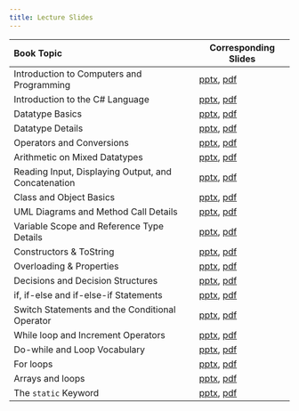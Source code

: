 ```yaml
---
title: Lecture Slides
---
```


| Book Topic | Corresponding Slides |
| :--- | --- |
| Introduction to Computers and Programming             | [pptx](https://github.com/csci-1301/csci-1301.github.io/raw/main/lectures/010_general_concepts/Programming-Intro.pptx), [pdf](https://github.com/csci-1301/csci-1301.github.io/raw/main/lectures/010_general_concepts/Programming-Intro.pdf) |
| Introduction to the C# Language                       | [pptx](https://github.com/csci-1301/csci-1301.github.io/raw/main/lectures/020_first_program/C%23-Intro-WriteLine.pptx), [pdf](https://github.com/csci-1301/csci-1301.github.io/raw/main/lectures/020_first_program/C%23-Intro-WriteLine.pdf) |
| Datatype Basics                                       | [pptx](https://github.com/csci-1301/csci-1301.github.io/raw/main/lectures/030_datatypes_and_variables/Datatypes-Variables.pptx), [pdf](https://github.com/csci-1301/csci-1301.github.io/raw/main/lectures/030_datatypes_and_variables/Datatypes-Variables.pdf) |
| Datatype Details                                      | [pptx](https://github.com/csci-1301/csci-1301.github.io/raw/main/lectures/030_datatypes_and_variables/Datatypes-Variables-Details.pptx), [pdf](https://github.com/csci-1301/csci-1301.github.io/raw/main/lectures/030_datatypes_and_variables/Datatypes-Variables-Details.pdf) |
| Operators and Conversions                             | [pptx](https://github.com/csci-1301/csci-1301.github.io/raw/main/lectures/040_operators/Operators-Conversions.pptx), [pdf](https://github.com/csci-1301/csci-1301.github.io/raw/main/lectures/040_operators/Operators-Conversions.pdf) |
| Arithmetic on Mixed Datatypes                         | [pptx](https://github.com/csci-1301/csci-1301.github.io/raw/main/lectures/040_operators/Arithmetic-Conversions.pptx), [pdf](https://github.com/csci-1301/csci-1301.github.io/raw/main/lectures/040_operators/Arithmetic-Conversions.pdf) |
| Reading Input, Displaying Output, and Concatenation   | [pptx](https://github.com/csci-1301/csci-1301.github.io/raw/main/lectures/050_reading_and_displaying/Input-Output-Concatenation.pptx), [pdf](https://github.com/csci-1301/csci-1301.github.io/raw/main/lectures/050_reading_and_displaying/Input-Output-Concatenation.pdf) |
| Class and Object Basics                               | [pptx](https://github.com/csci-1301/csci-1301.github.io/raw/main/lectures/060_object_oriented_intro/Objects-Intro.pptx), [pdf](https://github.com/csci-1301/csci-1301.github.io/raw/main/lectures/060_object_oriented_intro/Objects-Intro.pdf)  |
| UML Diagrams and Method Call Details                  | [pptx](https://github.com/csci-1301/csci-1301.github.io/raw/main/lectures/060_object_oriented_intro/Method-Details-UML.pptx), [pdf](https://github.com/csci-1301/csci-1301.github.io/raw/main/lectures/060_object_oriented_intro/Method-Details-UML.pdf)|
| Variable Scope and Reference Type Details             | [pptx](https://github.com/csci-1301/csci-1301.github.io/raw/main/lectures/060_object_oriented_intro/Scope-Reference-Types.pptx), [pdf](https://github.com/csci-1301/csci-1301.github.io/raw/main/lectures/060_object_oriented_intro/Scope-Reference-Types.pdf)|
| Constructors & ToString                               | [pptx](https://github.com/csci-1301/csci-1301.github.io/raw/main/lectures/070_object_oriented_contd/Constructors-ToString.pptx), [pdf](https://github.com/csci-1301/csci-1301.github.io/raw/main/lectures/070_object_oriented_contd/Constructors-ToString.pdf) |
| Overloading & Properties                              | [pptx](https://github.com/csci-1301/csci-1301.github.io/raw/main/lectures/070_object_oriented_contd/Overloads-Properties.pptx), [pdf](https://github.com/csci-1301/csci-1301.github.io/raw/main/lectures/070_object_oriented_contd/Overloads-Properties.pdf) |
| Decisions and Decision Structures                     | [pptx](https://github.com/csci-1301/csci-1301.github.io/raw/main/lectures/080_decisions_booleans_and_comparisons/Booleans-Comparisons.pptx), [pdf](https://github.com/csci-1301/csci-1301.github.io/raw/main/lectures/080_decisions_booleans_and_comparisons/Booleans-Comparisons.pdf) |
| if, if-else and if-else-if Statements                 | [pptx](https://github.com/csci-1301/csci-1301.github.io/raw/main/lectures/090_if/If-Else.pptx), [pdf](https://github.com/csci-1301/csci-1301.github.io/raw/main/lectures/090_if/If-Else.pdf) |
| Switch Statements and the Conditional Operator        | [pptx](https://github.com/csci-1301/csci-1301.github.io/raw/main/lectures/100_switch/Switch.pptx), [pdf](https://github.com/csci-1301/csci-1301.github.io/raw/main/lectures/100_switch/Switch.pdf) |
| While loop and Increment Operators                    | [pptx](https://github.com/csci-1301/csci-1301.github.io/raw/main/lectures/110_while_loops_and_vocabulary/While-Increment.pptx), [pdf](https://github.com/csci-1301/csci-1301.github.io/raw/main/lectures/110_while_loops_and_vocabulary/While-Increment.pdf) |
| Do-while and Loop Vocabulary                          | [pptx](https://github.com/csci-1301/csci-1301.github.io/raw/main/lectures/110_while_loops_and_vocabulary/Do-While-Vocab.pptx), [pdf](https://github.com/csci-1301/csci-1301.github.io/raw/main/lectures/110_while_loops_and_vocabulary/Do-While-Vocab.pdf) |
| For loops                                             | [pptx](https://github.com/csci-1301/csci-1301.github.io/raw/main/lectures/150_for_loops/For-Loops.pptx), [pdf](https://github.com/csci-1301/csci-1301.github.io/raw/main/lectures/150_for_loops/For-Loops.pdf) |
| Arrays and loops                                      | [pptx](https://github.com/csci-1301/csci-1301.github.io/raw/main/lectures/160_foreach/Arrays-Advanced-Loops.pptx), [pdf](https://github.com/csci-1301/csci-1301.github.io/raw/main/lectures/160_foreach/Arrays-Advanced-Loops.pdf) |
| The `static` Keyword                                  | [pptx](https://github.com/csci-1301/csci-1301.github.io/raw/main/lectures/170_static_elements/Static.pptx), [pdf](https://github.com/csci-1301/csci-1301.github.io/raw/main/lectures/170_static_elements/Static.pdf) |
